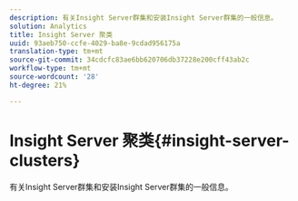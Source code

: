 ```yaml
---
description: 有关Insight Server群集和安装Insight Server群集的一般信息。
solution: Analytics
title: Insight Server 聚类
uuid: 93aeb750-ccfe-4029-ba8e-9cdad956175a
translation-type: tm+mt
source-git-commit: 34cdcfc83ae6bb620706db37228e200cff43ab2c
workflow-type: tm+mt
source-wordcount: '28'
ht-degree: 21%

---
```



# Insight Server 聚类{#insight-server-clusters}

有关Insight Server群集和安装Insight Server群集的一般信息。

